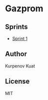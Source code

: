 # Gazprom

## Sprints
- [Sprint 1](https://github.com/kurpenok/Gazprom/tree/main/sprint_1)

## Author
Kurpenov Kuat

## License
MIT
